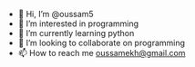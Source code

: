 - 👋 Hi, I’m @oussam5
- 👀 I’m interested in programming 
- 🌱 I’m currently learning python 
- 💞️ I’m looking to collaborate on programming 
- 📫 How to reach me oussamekh@gmail.com

<!---
oussam5/oussam5 is a ✨ special ✨ repository because its `README.md` (this file) appears on your GitHub profile.
You can click the Preview link to take a look at your changes.
--->
